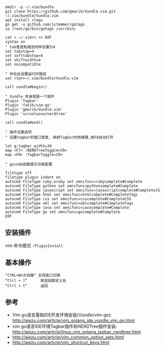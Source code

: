 
```
mkdir -p ~/.vim/bundle
git clone https://github.com/gmarik/Vundle.vim.git ~/.vim/bundle/Vundle.vim
apt install ctags
go get -u github.com/jstemmer/gotags
cp /root/go/bin/gotags /usr/bin/
```

```
cat > ~/.vimrc << EOF
syntax on
" tab宽度和缩进同样设置为4
set tabstop=4
set softtabstop=4
set shiftwidth=4
set nocompatible

" 你在此设置运行时路径
set rtp+=~/.vim/bundle/Vundle.vim

call vundle#begin()

" Vundle 本身就是一个插件
Plugin 'Tagbar'
Plugin 'fatih/vim-go'
Plugin 'gmarik/Vundle.vim'
Plugin 'scrooloose/nerdtree'

call vundle#end()

" 插件设置选项
" 设置tagbar的窗口宽度, 映射Tagbar的快捷键,按F8自动打开

let g:tagbar_width=30
map <F7> :NERDTreeToggle<CR>
map <F8> :TagbarToggle<CR>

" gocode函数提示功能配置

filetype off
filetype plugin indent on
autocmd FileType ruby,eruby set omnifunc=rubycomplete#Complete
autocmd FileType python set omnifunc=pythoncomplete#Complete
autocmd FileType javascript set omnifunc=javascriptcomplete#CompleteJS
autocmd FileType html set omnifunc=htmlcomplete#CompleteTags
autocmd FileType css set omnifunc=csscomplete#CompleteCSS
autocmd FileType xml set omnifunc=xmlcomplete#CompleteTags
autocmd FileType java set omnifunc=javacomplete#Complete
autocmd FileType go set omnifunc=gocomplete#Complete
EOF
```

## 安装插件

vim 命令模式 `:PluginInstall`

## 基本操作

```
"CTRL+W+方向键" 实现窗口切换
“Ctrl + ]”      跳至函数定义处
“Ctrl + t”      返回
```

## 参考

* Vim go语言基础IDE开发环境安装(Vundle/vim-go):  <http://aiezu.com/article/vim_golang_ide_vundle_vim_go.html>
* vim go语言IDE环境Tagbar插件和NERDTree插件安装: <http://aiezu.com/article/linux_vim_golang_tagbar_nerdtree.html>
* http://aiezu.com/article/vim_common_option_sets.html
* http://aiezu.com/article/vim_shortcut_keys.html

